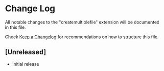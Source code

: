 # Change Log

All notable changes to the "createmultiplefile" extension will be documented in this file.

Check [Keep a Changelog](http://keepachangelog.com/) for recommendations on how to structure this file.

## [Unreleased]

- Initial release